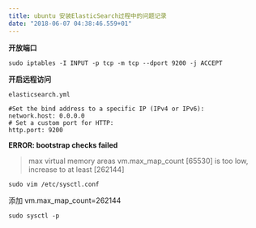 ```yaml
---
title: ubuntu 安装ElasticSearch过程中的问题记录
date: "2018-06-07 04:38:46.559+01"
---
```

**开放端口**

```shell
sudo iptables -I INPUT -p tcp -m tcp --dport 9200 -j ACCEPT 
```

**开启远程访问**

`elasticsearch.yml`

```
#Set the bind address to a specific IP (IPv4 or IPv6):
network.host: 0.0.0.0
# Set a custom port for HTTP:
http.port: 9200
```

**ERROR: bootstrap checks failed**

> max virtual memory areas vm.max_map_count [65530] is too low, increase to at least [262144]

`sudo vim /etc/sysctl.conf`

添加 vm.max_map_count=262144

`sudo sysctl -p `